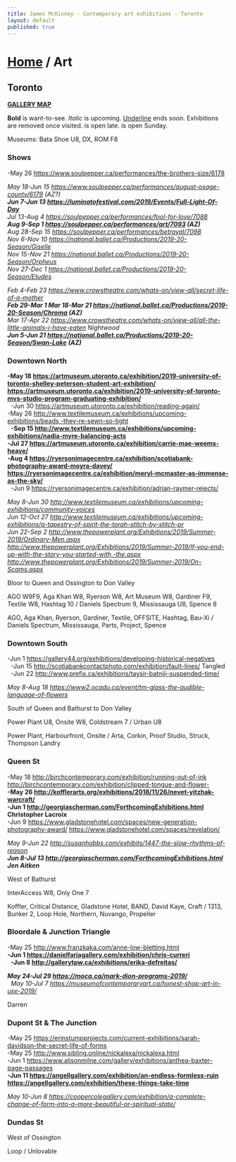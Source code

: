 ```yaml
---
title: James McKinney - Contemporary art exhibitions - Toronto
layout: default
published: true
---
```


# [Home](/) / Art

## Toronto

**[GALLERY MAP](https://www.google.com/maps/d/u/0/edit?mid=1sMiga7vQsqWdqEVQCqHsxjX2jeU)**

<span class="glyphicon glyphicon-info-sign" aria-hidden="true"></span> <strong>Bold</strong> is want-to-see. <em>Italic</em> is upcoming. <u>Underline</u> ends soon. Exhibitions are removed once visited. <span class="glyphicon glyphicon-time" aria-hidden="true"></span> is open late. <span class="glyphicon glyphicon-calendar" aria-hidden="true"></span> is open Sunday.

<span class="glyphicon glyphicon-calendar" aria-hidden="true"></span> <span class="glyphicon glyphicon-time" aria-hidden="true"></span> Museums: Bata Shoe U8, DX, ROM F8

### Shows

-May 26 <https://www.soulpepper.ca/performances/the-brothers-size/6178>  

_May 18-Jun 15 <https://www.soulpepper.ca/performances/august-osage-county/6179> (AZ?)_  
_**Jun 7-Jun 13 <https://luminatofestival.com/2019/Events/Full-Light-Of-Day>**_  
_Jul 13-Aug 4 <https://soulpepper.ca/performances/fool-for-love/7088>_  
_**Aug 9-Sep 1 <https://soulpepper.ca/performances/art/7093> (AZ)**_  
_Aug 28-Sep 15 <https://soulpepper.ca/performances/betrayal/7098>_  
_Nov 6-Nov 10 <https://national.ballet.ca/Productions/2019-20-Season/Giselle>_  
_Nov 15-Nov 21 <https://national.ballet.ca/Productions/2019-20-Season/Orpheus>_  
_Nov 27-Dec 1 <https://national.ballet.ca/Productions/2019-20-Season/Etudes>_  

_Feb 4-Feb 23 <https://www.crowstheatre.com/whats-on/view-all/secret-life-of-a-mother>_  
_**Feb 29-Mar 1 Mar 18-Mar 21 <https://national.ballet.ca/Productions/2019-20-Season/Chroma> (AZ)**_  
_Mar 17-Apr 22 <https://www.crowstheatre.com/whats-on/view-all/all-the-little-animals-i-have-eaten> Nightwood_  
_**Jun 5-Jun 21 <https://national.ballet.ca/Productions/2019-20-Season/Swan-Lake> (AZ)**_  

### Downtown North

**-May 18 <https://artmuseum.utoronto.ca/exhibition/2019-university-of-toronto-shelley-peterson-student-art-exhibition/> <https://artmuseum.utoronto.ca/exhibition/2019-university-of-toronto-mvs-studio-program-graduating-exhibition/>**  
  -Jun 30 <https://artmuseum.utoronto.ca/exhibition/reading-again/>  
-May 26 <http://www.textilemuseum.ca/exhibitions/upcoming-exhibitions/beads,-they-re-sewn-so-tight>  
  **-Sep 15 <http://www.textilemuseum.ca/exhibitions/upcoming-exhibitions/nadia-myre-balancing-acts>**  
**-Jul 27 <https://artmuseum.utoronto.ca/exhibition/carrie-mae-weems-heave/>**  
**-Aug 4 <https://ryersonimagecentre.ca/exhibition/scotiabank-photography-award-moyra-davey/> <https://ryersonimagecentre.ca/exhibition/meryl-mcmaster-as-immense-as-the-sky/>**  
  -Jun 9 <https://ryersonimagecentre.ca/exhibition/adrian-raymer-rejects/>  

_May 8-Jun 30 <http://www.textilemuseum.ca/exhibitions/upcoming-exhibitions/community-voices>_  
_Jun 12-Oct 27 <http://www.textilemuseum.ca/exhibitions/upcoming-exhibitions/a-tapestry-of-spirit-the-torah-stitch-by-stitch-pr>_  
_Jun 22-Sep 2 <http://www.thepowerplant.org/Exhibitions/2019/Summer-2019/Ordinary-Men.aspx> <http://www.thepowerplant.org/Exhibitions/2019/Summer-2019/If-you-end-up-with-the-story-you-started-with,-the.aspx> <http://www.thepowerplant.org/Exhibitions/2019/Summer-2019/On-Scams.aspx>_  

<span class="glyphicon glyphicon-info-sign" aria-hidden="true"></span> Bloor to Queen and Ossington to Don Valley

<span class="glyphicon glyphicon-time" aria-hidden="true"></span> AGO W9F9, Aga Khan W8, Ryerson W8, Art Museum W8, Gardiner F9, Textile W8, Hashtag 10 / Daniels Spectrum 9, Mississauga U8, Spence 8

<span class="glyphicon glyphicon-calendar" aria-hidden="true"></span> AGO, Aga Khan, Ryerson, Gardiner, Textile, OFFSITE, Hashtag, Bau-Xi / Daniels Spectrum, Mississauga, Parts, Project, Spence

### Downtown South

-Jun 1 <https://gallery44.org/exhibitions/developing-historical-negatives>  
  -Jun 15 <http://scotiabankcontactphoto.com/exhibition/fault-lines/> Tangled  
  -Jun 22 <http://www.prefix.ca/exhibitions/taysir-batniji-suspended-time/>  

_May 8-Aug 18 <https://www2.ocadu.ca/event/tm-glass-the-audible-language-of-flowers>_  

<span class="glyphicon glyphicon-info-sign" aria-hidden="true"></span> South of Queen and Bathurst to Don Valley

<span class="glyphicon glyphicon-time" aria-hidden="true"></span> Power Plant U8, Onsite W8, Coldstream 7 / Urban U8

<span class="glyphicon glyphicon-calendar" aria-hidden="true"></span> Power Plant, Harbourfront, Onsite / Arta, Corkin, Proof Studio, Struck, Thompson Landry

### Queen St

-May 18 <http://birchcontemporary.com/exhibition/running-out-of-ink> <http://birchcontemporary.com/exhibition/clipped-tongue-and-flower->  
**-May 26 <http://kofflerarts.org/exhibitions/2018/11/26/nevet-yitzhak-warcraft/>**  
**-Jun 1 <http://georgiascherman.com/ForthcomingExhibitions.html> Christopher Lacroix**  
-Jun 9 <https://www.gladstonehotel.com/spaces/new-generation-photography-award/> <https://www.gladstonehotel.com/spaces/revelation/>  

_May 9-Jun 22 <http://susanhobbs.com/exhibits/1447-the-slow-rhythms-of-reason>_  
_**Jun 8-Jul 13 <http://georgiascherman.com/ForthcomingExhibitions.html> Jen Aitken**_  

<span class="glyphicon glyphicon-info-sign" aria-hidden="true"></span> West of Bathurst

<span class="glyphicon glyphicon-time" aria-hidden="true"></span> InterAccess W8, Only One 7

<span class="glyphicon glyphicon-calendar" aria-hidden="true"></span> Koffler, Critical Distance, Gladstone Hotel, BAND, David Kaye, Craft / 1313, Bunker 2, Loop Hole, Northern, Nuvango, Propeller

### Bloordale & Junction Triangle

-May 25 <http://www.franzkaka.com/anne-low-bletting.html>  
**-Jun 1 <https://danielfariagallery.com/exhibition/chris-curreri>**  
  **-Jun 8 <http://gallerytpw.ca/exhibitions/erika-defreitas/>**  

_**May 24-Jul 29 <https://moca.ca/mark-dion-programs-2019/>**_  
  _May 10-Jul 7 <https://museumofcontemporaryart.ca/honest-shop-art-in-use-2019/>_  

<span class="glyphicon glyphicon-calendar" aria-hidden="true"></span> Darren

### Dupont St & The Junction

-May 25 <https://erinstumpprojects.com/current-exhibitions/sarah-davidson-the-secret-life-of-forms>  
-May 25 <http://www.sibling.online/nickalexa/nickalexa.html>  
-Jun 1 <https://www.alisonmilne.com/gallery/exhibitions/anthea-baxter-page-passages>  
**-Jun 11 <https://angellgallery.com/exhibition/an-endless-formless-ruin> <https://angellgallery.com/exhibition/these-things-take-time>**  

_May 10-Jun 8 <https://coopercolegallery.com/exhibition/a-complete-change-of-form-into-a-more-beautiful-or-spiritual-state/>_  

### Dundas St

<span class="glyphicon glyphicon-info-sign" aria-hidden="true"></span> West of Ossington

<span class="glyphicon glyphicon-calendar" aria-hidden="true"></span> Loop / Unlovable
